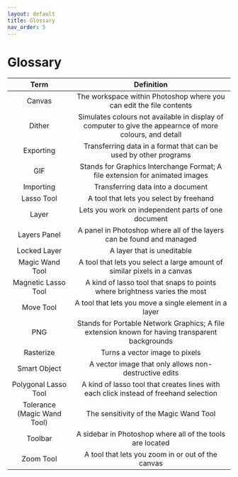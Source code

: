 ```yaml
---
layout: default
title: Glossary
nav_order: 5
---
```

# Glossary


|  **Term** | **Definition** |
|:-------------:|:------------------:|
| Canvas | The workspace within Photoshop where you can edit the file contents |
| Dither | Simulates colours not available in display of computer to give the appearnce of more colours, and detail |
| Exporting | Transferring data in a format that can be used by other programs |
| GIF | Stands for Graphics Interchange Format; A file extension for animated images |
| Importing | Transferring data into a document |
| Lasso Tool | A tool that lets you select by freehand |
| Layer | Lets you work on independent parts of one document |
| Layers Panel | A panel in Photoshop where all of the layers can be found and managed |
| Locked Layer | A layer that is uneditable |
| Magic Wand Tool | A tool that lets you select a large amount of similar pixels in a canvas |
| Magnetic Lasso Tool | A kind of lasso tool that snaps to points where brightness varies the most |
| Move Tool | A tool that lets you move a single element in a layer |
| PNG | Stands for Portable Network Graphics; A file extension known for having transparent backgrounds |
| Rasterize | Turns a vector image to pixels |
| Smart Object | A vector image that only allows non-destructive edits |
| Polygonal Lasso Tool | A kind of lasso tool that creates lines with each click instead of freehand selection |
| Tolerance (Magic Wand Tool) | The sensitivity of the Magic Wand Tool |
| Toolbar | A sidebar in Photoshop where all of the tools are located |
| Zoom Tool | A tool that lets you zoom in or out of the canvas |

